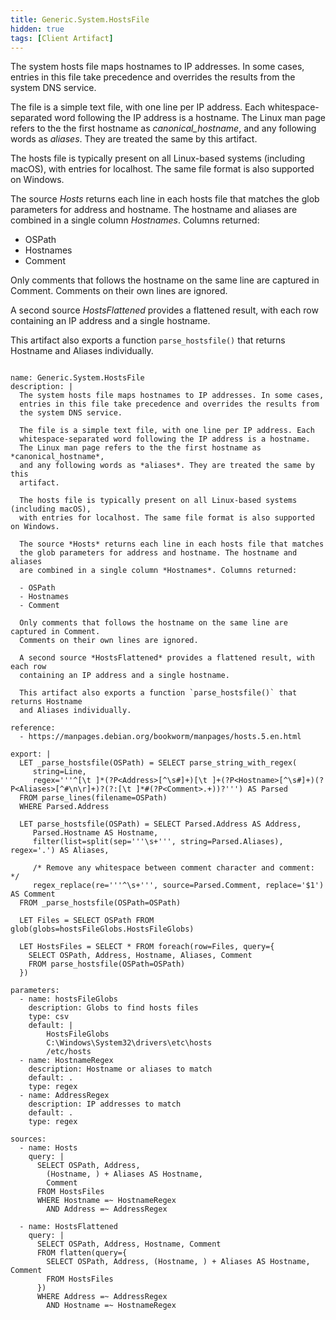 ```yaml
---
title: Generic.System.HostsFile
hidden: true
tags: [Client Artifact]
---
```


The system hosts file maps hostnames to IP addresses. In some cases,
entries in this file take precedence and overrides the results from
the system DNS service.

The file is a simple text file, with one line per IP address. Each
whitespace-separated word following the IP address is a hostname.
The Linux man page refers to the the first hostname as *canonical_hostname*,
and any following words as *aliases*. They are treated the same by this
artifact.

The hosts file is typically present on all Linux-based systems (including macOS),
with entries for localhost. The same file format is also supported on Windows.

The source *Hosts* returns each line in each hosts file that matches
the glob parameters for address and hostname. The hostname and aliases
are combined in a single column *Hostnames*. Columns returned:

- OSPath
- Hostnames
- Comment

Only comments that follows the hostname on the same line are captured in Comment.
Comments on their own lines are ignored.

A second source *HostsFlattened* provides a flattened result, with each row
containing an IP address and a single hostname.

This artifact also exports a function `parse_hostsfile()` that returns Hostname
and Aliases individually.


<pre><code class="language-yaml">
name: Generic.System.HostsFile
description: |
  The system hosts file maps hostnames to IP addresses. In some cases,
  entries in this file take precedence and overrides the results from
  the system DNS service.

  The file is a simple text file, with one line per IP address. Each
  whitespace-separated word following the IP address is a hostname.
  The Linux man page refers to the the first hostname as *canonical_hostname*,
  and any following words as *aliases*. They are treated the same by this
  artifact.

  The hosts file is typically present on all Linux-based systems (including macOS),
  with entries for localhost. The same file format is also supported on Windows.

  The source *Hosts* returns each line in each hosts file that matches
  the glob parameters for address and hostname. The hostname and aliases
  are combined in a single column *Hostnames*. Columns returned:

  - OSPath
  - Hostnames
  - Comment

  Only comments that follows the hostname on the same line are captured in Comment.
  Comments on their own lines are ignored.

  A second source *HostsFlattened* provides a flattened result, with each row
  containing an IP address and a single hostname.

  This artifact also exports a function `parse_hostsfile()` that returns Hostname
  and Aliases individually.

reference:
  - https://manpages.debian.org/bookworm/manpages/hosts.5.en.html

export: |
  LET _parse_hostsfile(OSPath) = SELECT parse_string_with_regex(
     string=Line,
     regex='''^[\t ]*(?P&lt;Address&gt;[^\s#]+)[\t ]+(?P&lt;Hostname&gt;[^\s#]+)(?P&lt;Aliases&gt;[^#\n\r]+)?(?:[\t ]*#(?P&lt;Comment&gt;.+))?''') AS Parsed
  FROM parse_lines(filename=OSPath)
  WHERE Parsed.Address

  LET parse_hostsfile(OSPath) = SELECT Parsed.Address AS Address,
     Parsed.Hostname AS Hostname,
     filter(list=split(sep='''\s+''', string=Parsed.Aliases), regex='.') AS Aliases,

     /* Remove any whitespace between comment character and comment: */
     regex_replace(re='''^\s+''', source=Parsed.Comment, replace='$1') AS Comment
  FROM _parse_hostsfile(OSPath=OSPath)

  LET Files = SELECT OSPath FROM glob(globs=hostsFileGlobs.HostsFileGlobs)

  LET HostsFiles = SELECT * FROM foreach(row=Files, query={
    SELECT OSPath, Address, Hostname, Aliases, Comment
    FROM parse_hostsfile(OSPath=OSPath)
  })

parameters:
  - name: hostsFileGlobs
    description: Globs to find hosts files
    type: csv
    default: |
        HostsFileGlobs
        C:\Windows\System32\drivers\etc\hosts
        /etc/hosts
  - name: HostnameRegex
    description: Hostname or aliases to match
    default: .
    type: regex
  - name: AddressRegex
    description: IP addresses to match
    default: .
    type: regex

sources:
  - name: Hosts
    query: |
      SELECT OSPath, Address,
        (Hostname, ) + Aliases AS Hostname,
        Comment
      FROM HostsFiles
      WHERE Hostname =~ HostnameRegex
        AND Address =~ AddressRegex

  - name: HostsFlattened
    query: |
      SELECT OSPath, Address, Hostname, Comment
      FROM flatten(query={
        SELECT OSPath, Address, (Hostname, ) + Aliases AS Hostname, Comment
        FROM HostsFiles
      })
      WHERE Address =~ AddressRegex
        AND Hostname =~ HostnameRegex

</code></pre>

